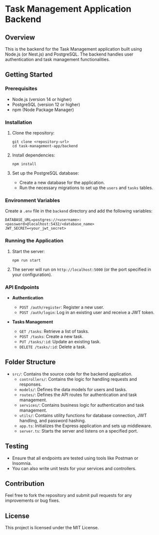 # Task Management Application Backend

## Overview

This is the backend for the Task Management application built using Node.js (or Nest.js) and PostgreSQL. The backend handles user authentication and task management functionalities.

## Getting Started

### Prerequisites

- Node.js (version 14 or higher)
- PostgreSQL (version 12 or higher)
- npm (Node Package Manager)

### Installation

1. Clone the repository:
   ```
   git clone <repository-url>
   cd task-management-app/backend
   ```

2. Install dependencies:
   ```
   npm install
   ```

3. Set up the PostgreSQL database:
   - Create a new database for the application.
   - Run the necessary migrations to set up the `users` and `tasks` tables.

### Environment Variables

Create a `.env` file in the `backend` directory and add the following variables:

```
DATABASE_URL=postgres://<username>:<password>@localhost:5432/<database_name>
JWT_SECRET=<your_jwt_secret>
```

### Running the Application

1. Start the server:
   ```
   npm run start
   ```

2. The server will run on `http://localhost:5000` (or the port specified in your configuration).

### API Endpoints

- **Authentication**
  - `POST /auth/register`: Register a new user.
  - `POST /auth/login`: Log in an existing user and receive a JWT token.

- **Tasks Management**
  - `GET /tasks`: Retrieve a list of tasks.
  - `POST /tasks`: Create a new task.
  - `PUT /tasks/:id`: Update an existing task.
  - `DELETE /tasks/:id`: Delete a task.

## Folder Structure

- `src/`: Contains the source code for the backend application.
  - `controllers/`: Contains the logic for handling requests and responses.
  - `models/`: Defines the data models for users and tasks.
  - `routes/`: Defines the API routes for authentication and task management.
  - `services/`: Contains business logic for authentication and task management.
  - `utils/`: Contains utility functions for database connection, JWT handling, and password hashing.
  - `app.ts`: Initializes the Express application and sets up middleware.
  - `server.ts`: Starts the server and listens on a specified port.

## Testing

- Ensure that all endpoints are tested using tools like Postman or Insomnia.
- You can also write unit tests for your services and controllers.

## Contribution

Feel free to fork the repository and submit pull requests for any improvements or bug fixes.

## License

This project is licensed under the MIT License.